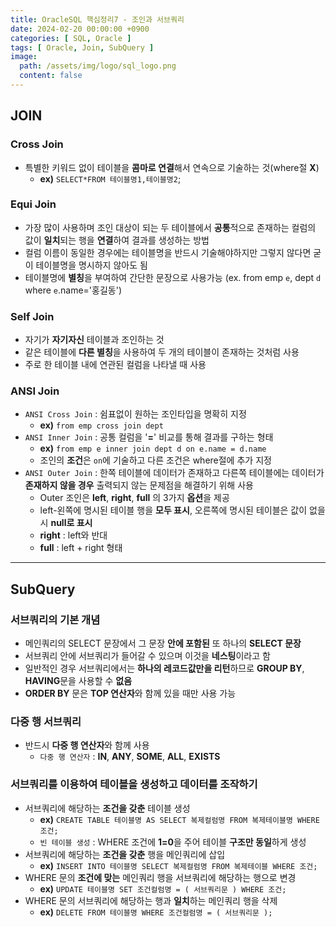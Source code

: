 ```yaml
---
title: OracleSQL 핵심정리7 - 조인과 서브쿼리
date: 2024-02-20 00:00:00 +0900
categories: [ SQL, Oracle ]
tags: [ Oracle, Join, SubQuery ]
image:
  path: /assets/img/logo/sql_logo.png
  content: false
---
```


## **JOIN**

### **Cross Join**

- 특별한 키워드 없이 테이블을 **콤마로 연결**해서 연속으로 기술하는 것(where절 **X**)
  - **ex)** `SELECT*FROM 테이블명1,테이블명2`;

### **Equi Join**

- 가장 많이 사용하며 조인 대상이 되는 두 테이블에서 **공통**적으로 존재하는 컬럼의 값이 **일치**되는 행을 **연결**하여 결과를 생성하는 방법
- 컬럼 이름이 동일한 경우에는 테이블명을 반드시 기술해야하지만 그렇지 않다면 굳이 테이블명을 명시하지 않아도 됨
- 테이블명에 **별칭**을 부여하여 간단한 문장으로 사용가능 (ex. from emp `e`, dept `d` where `e`.name='홍길동')

### **Self Join**

- 자기가 **자기자신** 테이블과 조인하는 것
- 같은 테이블에 **다른 별칭**을 사용하여 두 개의 테이블이 존재하는 것처럼 사용
- 주로 한 테이블 내에 연관된 컬럼을 나타낼 때 사용

### **ANSI Join**

- `ANSI Cross Join` : 쉼표없이 원하는 조인타입을 명확히 지정
  - **ex)** `from emp cross join dept`
- `ANSI Inner Join` : 공통 컬럼을 '**=**' 비교를 통해 결과를 구하는 형태
  - **ex)** `from emp e inner join dept d on e.name = d.name`
  - 조인의 **조건**은 `on`에 기술하고 다른 조건은 where절에 추가 지정
- `ANSI Outer Join` : 한쪽 테이블에 데이터가 존재하고 다른쪽 테이블에는 데이터가 **존재하지 않을 경우** 출력되지 않는 문제점을 해결하기 위해 사용
  - Outer 조인은 **left**, **right**, **full** 의 3가지 **옵션**을 제공
  - left-왼쪽에 명시된 테이블 행을 **모두 표시**, 오른쪽에 명시된 테이블은 값이 없을시 **null로 표시**
  - **right** : left와 반대
  - **full** : left + right 형태

---

## **SubQuery**

### **서브쿼리의 기본 개념**

- 메인쿼리의 SELECT 문장에서 그 문장 **안에 포함된** 또 하나의 **SELECT 문장**
- 서브쿼리 안에 서브쿼리가 들어갈 수 있으며 이것을 **네스팅**이라고 함
- 일반적인 경우 서브쿼리에서는 **하나의 레코드값만을 리턴**하므로 **GROUP BY**, **HAVING**문을 사용할 수 **없음**
- **ORDER BY** 문은 **TOP 연산자**와 함께 있을 때만 사용 가능

### **다중 행 서브쿼리**

- 반드시 **다중 행 연산자**와 함께 사용
  - `다중 행 연산자` : **IN**, **ANY**, **SOME**, **ALL**, **EXISTS**

### **서브쿼리를 이용하여 테이블을 생성하고 데이터를 조작하기**

- 서브쿼리에 해당하는 **조건을 갖춘** 테이블 생성
  - **ex)** `CREATE TABLE 테이블명 AS SELECT 복제컬럼명 FROM 복제테이블명 WHERE 조건;`
  - `빈 테이블 생성` : WHERE 조건에 **1=0**을 주어 테이블 **구조만 동일**하게 생성
- 서브쿼리에 해당하는 **조건을 갖춘** 행을 메인쿼리에 삽입
  - **ex)** `INSERT INTO 테이블명 SELECT 복제컬럼명 FROM 복제테이블 WHERE 조건;`
- WHERE 문의 **조건에 맞는** 메인쿼리 행을 서브쿼리에 해당하는 행으로 변경
  - **ex)** `UPDATE 테이블명 SET 조건컬럼명 = ( 서브쿼리문 ) WHERE 조건;`
- WHERE 문의 서브쿼리에 해당하는 행과 **일치**하는 메인쿼리 행을 삭제
  - **ex)** `DELETE FROM 테이블명 WHERE 조건컬럼명 = ( 서브쿼리문 );`

